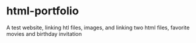 # html-portfolio
A test website, linking htl files, images, and linking two html files, favorite movies and birthday invitation
